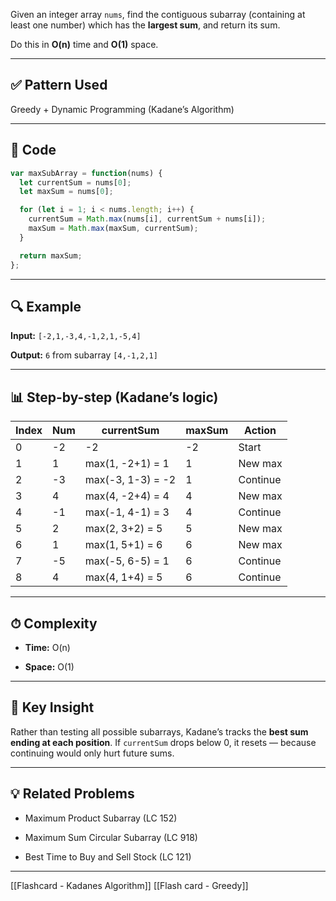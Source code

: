 
Given an integer array `nums`, find the contiguous subarray (containing at least one number) which has the **largest sum**, and return its sum.

Do this in **O(n)** time and **O(1)** space.

---

## ✅ Pattern Used

Greedy + Dynamic Programming (Kadane’s Algorithm)

---

## 🔧 Code

```js
var maxSubArray = function(nums) {
  let currentSum = nums[0];
  let maxSum = nums[0];

  for (let i = 1; i < nums.length; i++) {
    currentSum = Math.max(nums[i], currentSum + nums[i]);
    maxSum = Math.max(maxSum, currentSum);
  }

  return maxSum;
};
```

---

## 🔍 Example

**Input:** `[-2,1,-3,4,-1,2,1,-5,4]`

**Output:** `6` from subarray `[4,-1,2,1]`

---

## 📊 Step-by-step (Kadane’s logic)

|Index|Num|currentSum|maxSum|Action|
|---|---|---|---|---|
|0|-2|-2|-2|Start|
|1|1|max(1, -2+1) = 1|1|New max|
|2|-3|max(-3, 1-3) = -2|1|Continue|
|3|4|max(4, -2+4) = 4|4|New max|
|4|-1|max(-1, 4-1) = 3|4|Continue|
|5|2|max(2, 3+2) = 5|5|New max|
|6|1|max(1, 5+1) = 6|6|New max|
|7|-5|max(-5, 6-5) = 1|6|Continue|
|8|4|max(4, 1+4) = 5|6|Continue|

---

## ⏱ Complexity

- **Time:** O(n)
    
- **Space:** O(1)
    

---

## 🧠 Key Insight

Rather than testing all possible subarrays, Kadane’s tracks the **best sum ending at each position**. If `currentSum` drops below 0, it resets — because continuing would only hurt future sums.

---

## 💡 Related Problems

- Maximum Product Subarray (LC 152)
    
- Maximum Sum Circular Subarray (LC 918)
    
- Best Time to Buy and Sell Stock (LC 121)
    

---

[[Flashcard - Kadanes Algorithm]] [[Flash card - Greedy]]